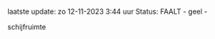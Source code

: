laatste update: 
zo 12-11-2023  3:44   uur 
Status: FAALT - geel - 
<div class="service Y">schijfruimte</div>